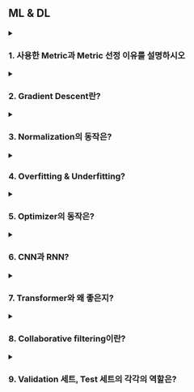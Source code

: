 ## ML & DL

<details>
  <summary><h3>1. 사용한 Metric과 Metric 선정 이유를 설명하시오</h3></summary>
</details>

<details>
  <summary><h3>2. Gradient Descent란?</h3></summary>
</details>

<details>
  <summary><h3>3. Normalization의 동작은?</h3></summary>
</details>

<details>
  <summary><h3>4. Overfitting & Underfitting?</h3></summary>
<ul>
<li> 4-1. 방지하기 위한 기법 소개 </li>
</ul>
</details>

<details>
  <summary><h3>5. Optimizer의 동작은?</h3></summary>
</details>

<details>
  <summary><h3>6. CNN과 RNN?</h3></summary>
</details>

<details>
  <summary><h3>7. Transformer와 왜 좋은지?</h3></summary>
<ul>
<li> 7-1. Attention</li>
<li> 7-2. Self-Attention</li>
<li> 7-3. Multi-Head Self Attention</li>
</ul>
</details>

<details>
  <summary><h3>8. Collaborative filtering이란?</h3></summary>
</details>

<details>
  <summary><h3>9. Validation 세트, Test 세트의 각각의 역할은?</h3></summary>
</details>
